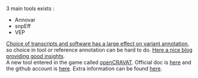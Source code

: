 
3 main tools exists :   

* Annovar
* snpEff 
* VEP

 [Choice of transcripts and software has a large effect on variant annotation](https://genomemedicine.biomedcentral.com/articles/10.1186/gm543), so choice in tool or reference annotation can be hard to do. [Here a nice blog providing good insights](https://blog.goldenhelix.com/the-sate-of-variant-annotation-a-comparison-of-annovar-snpeff-and-vep/).  
A new tool entered in the game called [openCRAVAT](https://www.biorxiv.org/content/10.1101/794297v1). Official doc is [here](https://open-cravat.readthedocs.io/en/latest/index.html) and the github account is [here](https://github.com/KarchinLab/open-cravat). Extra information can be found [here](https://hpc.nih.gov/apps/OpenCRAVAT.html).
